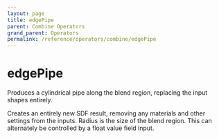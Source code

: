 ```yaml
---
layout: page
title: edgePipe
parent: Combine Operators
grand_parent: Operators
permalink: /reference/operators/combine/edgePipe
---
```


# edgePipe



Produces a cylindrical pipe along the blend region, replacing the input shapes entirely.

Creates an entirely new SDF result, removing any materials and other settings from the inputs.
Radius is the size of the blend region. This can alternately be controlled by a float value field input.

